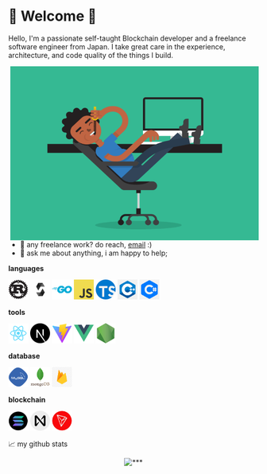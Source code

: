 # 👋 Welcome 👋
Hello, I'm a passionate self-taught Blockchain developer and a freelance software engineer from Japan. 
I take great care in the experience, architecture, and code quality of the things I build.

<img align="right" alt="GIF" src="assets/logo.gif?raw=true" width="500" height="350" />
  
- 💼 any freelance work? do reach, [email](ny581383@gmail.com) :)
- 💬 ask me about anything, i am happy to help;

**languages**  

<code><img height="40" src="https://raw.githubusercontent.com/github/explore/80688e429a7d4ef2fca1e82350fe8e3517d3494d/topics/rust/rust.png"></code>
<code><img height="40" src="assets/logo/solidity.png"></code>
<code><img height="40" src="assets/logo/go.png"></code>
<code><img height="40" src="https://raw.githubusercontent.com/github/explore/80688e429a7d4ef2fca1e82350fe8e3517d3494d/topics/javascript/javascript.png"></code>
<code><img height="40" src="assets/logo/ts.png"></code>
<code><img height="40" src="assets/logo/c++.png"></code>
<code><img height="40" src="assets/logo/c%23.png"></code>


**tools**  

<code><img height="40" src="https://raw.githubusercontent.com/github/explore/80688e429a7d4ef2fca1e82350fe8e3517d3494d/topics/react/react.png"></code>
<code><img height="40" src="assets/logo/next.png"></code>
<code><img height="40" src="assets/logo/vite.png"></code>
<code><img height="40" src="https://raw.githubusercontent.com/github/explore/80688e429a7d4ef2fca1e82350fe8e3517d3494d/topics/vue/vue.png"></code>
<code><img height="40" src="https://raw.githubusercontent.com/github/explore/80688e429a7d4ef2fca1e82350fe8e3517d3494d/topics/nodejs/nodejs.png"></code>

**database**

<code><img height="40" src="assets/logo/mysql.png"></code>
<code><img height="40" src="assets/logo/mongodb.png"></code>
<code><img height="40" src="assets/logo/firebase.png"></code>

**blockchain**

<code><img height="40" src="assets/logo/solana.png"></code>
<code><img height="40" src="assets/logo/near.png"></code>
<code><img height="40" src="assets/logo/tron.png"></code>


📈 my github stats

<p align="center"> <img src="https://github-readme-stats.vercel.app/api?username=Redmon540&show_icons=true&theme=gotham" alt="***" />
